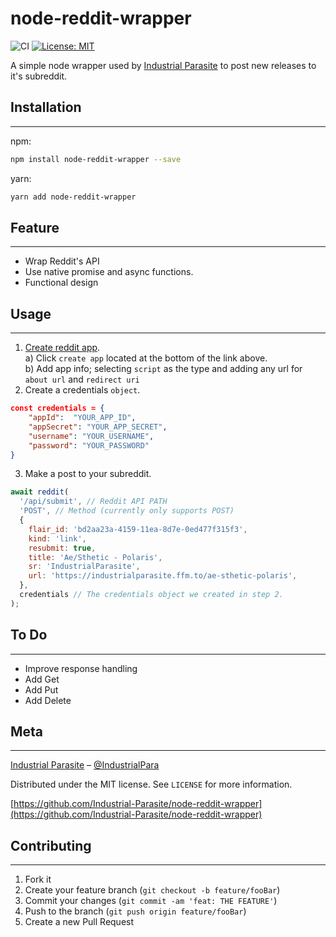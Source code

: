 # node-reddit-wrapper

<!-- [![NPM Version][npm-image]][npm-url]
[![Downloads Stats][npm-downloads]][npm-url] -->
![CI](https://github.com/Industrial-Parasite/node-reddit-wrapper/workflows/CI/badge.svg)
[![License: MIT](https://img.shields.io/badge/License-MIT-yellow.svg)](https://opensource.org/licenses/MIT)

A simple node wrapper used by [Industrial Parasite](https://industrialparasite.com) to post new releases to it's subreddit.

## Installation
---
npm:

```sh
npm install node-reddit-wrapper --save
```

yarn:

```sh
yarn add node-reddit-wrapper
```

## Feature
---
- Wrap Reddit's API
- Use native promise and async functions.
- Functional design

## Usage
---
1. [Create reddit app](https://www.reddit.com/prefs/apps).  
   a) Click `create app` located at the bottom of the link above.  
   b) Add app info; selecting `script` as the type and adding any url for `about url` and `redirect uri`
2. Create a credentials `object`.

```json
const credentials = {
    "appId":  "YOUR_APP_ID",
    "appSecret": "YOUR_APP_SECRET",
    "username": "YOUR_USERNAME",
    "password": "YOUR_PASSWORD"
}
```

3. Make a post to your subreddit.

```js
await reddit(
  '/api/submit', // Reddit API PATH
  'POST', // Method (currently only supports POST)
  {
    flair_id: 'bd2aa23a-4159-11ea-8d7e-0ed477f315f3',
    kind: 'link',
    resubmit: true,
    title: 'Ae/Sthetic - Polaris',
    sr: 'IndustrialParasite',
    url: 'https://industrialparasite.ffm.to/ae-sthetic-polaris',
  },
  credentials // The credentials object we created in step 2.
);
```

## To Do
---
- Improve response handling
- Add Get
- Add Put
- Add Delete

## Meta
---
[Industrial Parasite](https://industrialparasite.com) – [@IndustrialPara](https://twitter.com/IndustrialPara)

Distributed under the MIT license. See `LICENSE` for more information.

[https://github.com/Industrial-Parasite/node-reddit-wrapper](https://github.com/Industrial-Parasite/node-reddit-wrapper)

## Contributing
---
1. Fork it
2. Create your feature branch (`git checkout -b feature/fooBar`)
3. Commit your changes (`git commit -am 'feat: THE FEATURE'`)
4. Push to the branch (`git push origin feature/fooBar`)
5. Create a new Pull Request